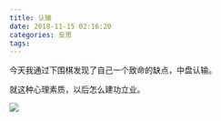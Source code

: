 ```yaml
---
title: 认输
date: 2018-11-15 02:16:20
categories: 反思
tags:
---
```



今天我通过下围棋发现了自己一个致命的缺点，中盘认输。

就这种心理素质，以后怎么建功立业。

![](/images/中盘认输.jpeg)
